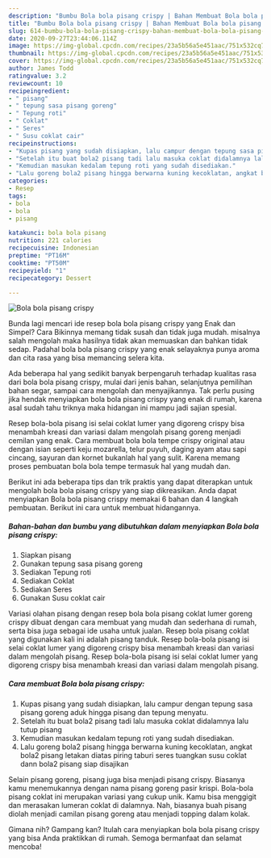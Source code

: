 ```yaml
---
description: "Bumbu Bola bola pisang crispy | Bahan Membuat Bola bola pisang crispy Yang Lezat Sekali"
title: "Bumbu Bola bola pisang crispy | Bahan Membuat Bola bola pisang crispy Yang Lezat Sekali"
slug: 614-bumbu-bola-bola-pisang-crispy-bahan-membuat-bola-bola-pisang-crispy-yang-lezat-sekali
date: 2020-09-27T23:44:06.114Z
image: https://img-global.cpcdn.com/recipes/23a5b56a5e451aac/751x532cq70/bola-bola-pisang-crispy-foto-resep-utama.jpg
thumbnail: https://img-global.cpcdn.com/recipes/23a5b56a5e451aac/751x532cq70/bola-bola-pisang-crispy-foto-resep-utama.jpg
cover: https://img-global.cpcdn.com/recipes/23a5b56a5e451aac/751x532cq70/bola-bola-pisang-crispy-foto-resep-utama.jpg
author: James Todd
ratingvalue: 3.2
reviewcount: 10
recipeingredient:
- " pisang"
- " tepung sasa pisang goreng"
- " Tepung roti"
- " Coklat"
- " Seres"
- " Susu coklat cair"
recipeinstructions:
- "Kupas pisang yang sudah disiapkan, lalu campur dengan tepung sasa pisang goreng aduk hingga pisang dan tepung menyatu."
- "Setelah itu buat bola2 pisang tadi lalu masuka coklat didalamnya lalu tutup pisang"
- "Kemudian masukan kedalam tepung roti yang sudah disediakan."
- "Lalu goreng bola2 pisang hingga berwarna kuning kecoklatan, angkat bola2 pisang letakan diatas piring taburi seres tuangkan susu coklat dann bola2 pisang siap disajikan"
categories:
- Resep
tags:
- bola
- bola
- pisang

katakunci: bola bola pisang 
nutrition: 221 calories
recipecuisine: Indonesian
preptime: "PT16M"
cooktime: "PT50M"
recipeyield: "1"
recipecategory: Dessert

---
```



![Bola bola pisang crispy](https://img-global.cpcdn.com/recipes/23a5b56a5e451aac/751x532cq70/bola-bola-pisang-crispy-foto-resep-utama.jpg)

Bunda lagi mencari ide resep bola bola pisang crispy yang Enak dan Simpel? Cara Bikinnya memang tidak susah dan tidak juga mudah. misalnya salah mengolah maka hasilnya tidak akan memuaskan dan bahkan tidak sedap. Padahal bola bola pisang crispy yang enak selayaknya punya aroma dan cita rasa yang bisa memancing selera kita.

Ada beberapa hal yang sedikit banyak berpengaruh terhadap kualitas rasa dari bola bola pisang crispy, mulai dari jenis bahan, selanjutnya pemilihan bahan segar, sampai cara mengolah dan menyajikannya. Tak perlu pusing jika hendak menyiapkan bola bola pisang crispy yang enak di rumah, karena asal sudah tahu triknya maka hidangan ini mampu jadi sajian spesial.

Resep bola-bola pisang isi selai coklat lumer yang digoreng crispy bisa menambah kreasi dan variasi dalam mengolah pisang goreng menjadi cemilan yang enak. Cara membuat bola bola tempe crispy original atau dengan isian seperti keju mozarella, telur puyuh, daging ayam atau sapi cincang, sayuran dan kornet bukanlah hal yang sulit. Karena memang proses pembuatan bola bola tempe termasuk hal yang mudah dan.


Berikut ini ada beberapa tips dan trik praktis yang dapat diterapkan untuk mengolah bola bola pisang crispy yang siap dikreasikan. Anda dapat menyiapkan Bola bola pisang crispy memakai 6 bahan dan 4 langkah pembuatan. Berikut ini cara untuk membuat hidangannya.

<!--inarticleads1-->

##### Bahan-bahan dan bumbu yang dibutuhkan dalam menyiapkan Bola bola pisang crispy:

1. Siapkan  pisang
1. Gunakan  tepung sasa pisang goreng
1. Sediakan  Tepung roti
1. Sediakan  Coklat
1. Sediakan  Seres
1. Gunakan  Susu coklat cair


Variasi olahan pisang dengan resep bola bola pisang coklat lumer goreng crispy dibuat dengan cara membuat yang mudah dan sederhana di rumah, serta bisa juga sebagai ide usaha untuk jualan. Resep bola pisang coklat yang digunakan kali ini adalah pisang tanduk. Resep bola-bola pisang isi selai coklat lumer yang digoreng crispy bisa menambah kreasi dan variasi dalam mengolah pisang. Resep bola-bola pisang isi selai coklat lumer yang digoreng crispy bisa menambah kreasi dan variasi dalam mengolah pisang. 

<!--inarticleads2-->

##### Cara membuat Bola bola pisang crispy:

1. Kupas pisang yang sudah disiapkan, lalu campur dengan tepung sasa pisang goreng aduk hingga pisang dan tepung menyatu.
1. Setelah itu buat bola2 pisang tadi lalu masuka coklat didalamnya lalu tutup pisang
1. Kemudian masukan kedalam tepung roti yang sudah disediakan.
1. Lalu goreng bola2 pisang hingga berwarna kuning kecoklatan, angkat bola2 pisang letakan diatas piring taburi seres tuangkan susu coklat dann bola2 pisang siap disajikan


Selain pisang goreng, pisang juga bisa menjadi pisang crispy. Biasanya kamu menemukannya dengan nama pisang goreng pasir krispi. Bola-bola pisang coklat ini merupakan variasi yang cukup unik. Kamu bisa menggigit dan merasakan lumeran coklat di dalamnya. Nah, biasanya buah pisang diolah menjadi camilan pisang goreng atau menjadi topping dalam kolak. 

Gimana nih? Gampang kan? Itulah cara menyiapkan bola bola pisang crispy yang bisa Anda praktikkan di rumah. Semoga bermanfaat dan selamat mencoba!
